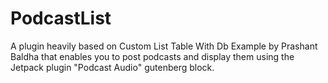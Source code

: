 # PodcastList
A plugin heavily based on Custom List Table With Db Example by Prashant Baldha that enables you to post podcasts and display them using the Jetpack plugin "Podcast Audio" gutenberg block.
